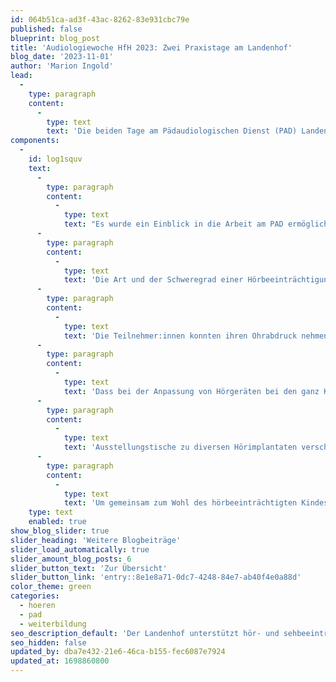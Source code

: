 ```yaml
---
id: 064b51ca-ad3f-43ac-8262-83e931cbc79e
published: false
blueprint: blog_post
title: 'Audiologiewoche HfH 2023: Zwei Praxistage am Landenhof'
blog_date: '2023-11-01'
author: 'Marion Ingold'
lead:
  -
    type: paragraph
    content:
      -
        type: text
        text: 'Die beiden Tage am Pädaudiologischen Dienst (PAD) Landenhof boten Raum für viel praktische Erfahrung und Austausch untereinander.'
components:
  -
    id: log1squv
    text:
      -
        type: paragraph
        content:
          -
            type: text
            text: "Es wurde ein Einblick in die Arbeit am PAD ermöglicht und es wurde vermittelt, welche Möglichkeiten zur Abklärung des Hörvermögens es bereits bei Babys und Kleinkindern gibt. Der Unterschied zwischen Subjektiven und Objektiven Messmethoden wurde aufgezeigt und ein Grundstein fürs Lesen und Interpretieren von Ton- und Sprachaudiogrammen gelegt.\_\_\_\_\_\_\_\_\_\_\_\_\_\_\_\_\_\_\_\_\_\_\_\_\_\_\_\_\_\_\_\_\_\_\_\_\_\_\_\_\_\_\_\_\_\_\_\_\_\_\_\_\_\_\_\_\_\_\_\_\_\_\_\_\_\_\_"
      -
        type: paragraph
        content:
          -
            type: text
            text: 'Die Art und der Schweregrad einer Hörbeeinträchtigung bestimmen über die Wahl der Hörhilfen. Damit beispielsweise ein klassisches Hinter-dem-Ohr Hörgerät die benötigte Verstärkung leisten kann, ist zudem eine gute Otoplastik (Ohrmulde) sehr wichtig. Auch hier bestimmt der Schweregrad der Schwerhörigkeit über Form und Material der Ohrmulde. Durch die Wahl der Farbe oder das Einsetzen von Schmucksteinen kann diese individualisiert werden.'
      -
        type: paragraph
        content:
          -
            type: text
            text: 'Die Teilnehmer:innen konnten ihren Ohrabdruck nehmen lassen und so erfahren, wie sich dies anfühlt. Da der Gehörgang bei jedem Wachstumsschub mitwächst, braucht es im Leben eines schwerhörigen Kindes immer wieder neue Abdrücke. Bei Babys kann dies alle paar Wochen, beim Kleinkind alle paar Monate sein. Irgendeinmal reicht einmal pro Jahr oder alle paar Jahre. Die Abdrücke werden an ein Labor geschickt, welches anhand des beiliegenden Bestellscheins entsprechende Ohrmulden anfertigt.'
      -
        type: paragraph
        content:
          -
            type: text
            text: 'Dass bei der Anpassung von Hörgeräten bei den ganz Kleinen nebst Erfahrung und guter Beobachtungsgabe der Austausch mit Eltern, Audiopädagog:innen und weiteren Bezugspersonen enorm wichtig und unterstützend ist, war an den beiden Tagen am Landenhof eine zentrale Botschaft. Mit zunehmender Erfahrung und Konditionierung werden die Kinder und Jugendlichen allmählich zu Profis für ihre Hörbeeinträchtigung und lernen im besten Fall ihre Anliegen an den/die Pädakustiker:in selbst zu formulieren.'
      -
        type: paragraph
        content:
          -
            type: text
            text: 'Ausstellungstische zu diversen Hörimplantaten verschiedener Hersteller, ein Tisch mit Fachbüchern und Therapiematerial sowie die Möglichkeit, wiederholt in einer kleinen Gruppe Fragen beantwortet zu bekommen, rundeten das Angebot ab.'
      -
        type: paragraph
        content:
          -
            type: text
            text: 'Um gemeinsam zum Wohl des hörbeeinträchtigten Kindes und seiner Familie beizutragen, braucht es eine interdisziplinäre Zusammenarbeit auf Augenhöhe. Beat Weber und ich sind zuversichtlich, dass wir dies erneut vermitteln konnten.'
    type: text
    enabled: true
show_blog_slider: true
slider_heading: 'Weitere Blogbeiträge'
slider_load_automatically: true
slider_amount_blog_posts: 6
slider_button_text: 'Zur Übersicht'
slider_button_link: 'entry::8e1e8a71-0dc7-4248-84e7-ab40f4e0a88d'
color_theme: green
categories:
  - hoeren
  - pad
  - weiterbildung
seo_description_default: 'Der Landenhof unterstützt hör- und sehbeeinträchtigte Kinder & Jugendliche in ihrem selbstbestimmten Leben durch Förderung ihrer Fähigkeiten & Entwicklung'
seo_hidden: false
updated_by: dba7e432-21e6-46ca-b155-fec6087e7924
updated_at: 1698860800
---
```

